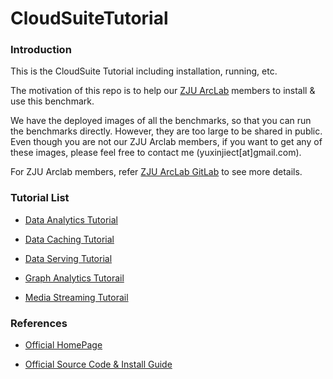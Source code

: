 CloudSuiteTutorial
==================

### Introduction

This is the CloudSuite Tutorial including installation, running, etc. 

The motivation of this repo is to help our [ZJU ArcLab](http://arc.zju.edu.cn) members to install & use this benchmark.

We have the deployed images of all the benchmarks, so that you can run the benchmarks directly. However, they are too large to be shared in public. Even though you are not our ZJU Arclab members, if you want to get any of these images, please feel free to contact me (yuxinjiect[at]gmail.com). 

For ZJU Arclab members, refer [ZJU ArcLab GitLab](http://arc.zju.edu.cn:18083/arclab/forum/issues/4) to see more details.

### Tutorial List

* [Data Analytics Tutorial](https://github.com/chetui/CloudSuiteTutorial/tree/master/data_analytics)

* [Data Caching Tutorial](https://github.com/chetui/CloudSuiteTutorial/tree/master/data_caching)

* [Data Serving Tutorial](https://github.com/chetui/CloudSuiteTutorial/tree/master/data_serving)

* [Graph Analytics Tutorail](https://github.com/chetui/CloudSuiteTutorial/tree/master/graph_analytics)

* [Media Streaming Tutorail](https://github.com/chetui/CloudSuiteTutorial/tree/master/media_streaming)

### References

* [Official HomePage](http://parsa.epfl.ch/cloudsuite/cloudsuite.html)  

* [Official Source Code & Install Guide](http://parsa.epfl.ch/cloudsuite/downloads.html)  

